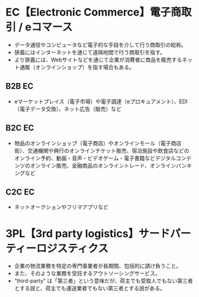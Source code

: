 # EC【Electronic Commerce】電子商取引 / eコマース
- データ通信やコンピュータなど電子的な手段を介して行う商取引の総称。
- 狭義にはインターネットを通じて遠隔地間で行う商取引を指す。
- より狭義には、Webサイトなどを通じて企業が消費者に商品を販売するネット通販（オンラインショップ）を指す場合もある。

## B2B EC
- eマーケットプレイス（電子市場）や電子調達（eプロキュアメント）、EDI（電子データ交換）、ネット広告（販売）など



## B2C EC
- 物品のオンラインショップ（電子商店）やオンラインモール（電子商店街）、交通機関や興行のオンラインチケット販売、宿泊施設や飲食店などのオンライン予約、動画・音声・ビデオゲーム・電子書籍などデジタルコンテンツのオンライン販売、金融商品のオンライントレード、オンラインバンキングなど


## C2C EC
- ネットオークションやフリマアプリなど




# 3PL【3rd party logistics】サードパーティーロジスティクス
- 企業の物流業務を特定の専門事業者が長期間、包括的に請け負うこと。
- また、そのような業務を受託するアウトソーシングサービス。
- “third-party” は「第三者」という意味だが、荷主でも受取人でもない第三者とする説と、荷主でも運送業者でもない第三者とする説がある。